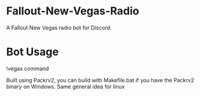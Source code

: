 # Fallout-New-Vegas-Radio

A Fallout New Vegas radio bot for Discord.

# Bot Usage
!vegas command

Built using Packrv2, you can build with Makefile.bat if you have the Packrv2 binary on Windows.
Same general idea for linux
